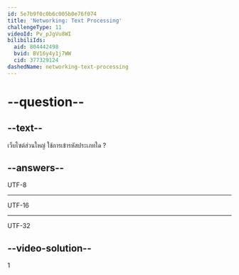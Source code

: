 ```yaml
---
id: 5e7b9f0c0b6c005b0e76f074
title: 'Networking: Text Processing'
challengeType: 11
videoId: Pv_pJgVu8WI
bilibiliIds:
  aid: 804442498
  bvid: BV16y4y1j7WW
  cid: 377329124
dashedName: networking-text-processing
---
```


# --question--

## --text--

เว็บไซต์ส่วนใหญ่ ใช้การเข้ารหัสประเภทใด ?

## --answers--

UTF-8

---

UTF-16

---

UTF-32

## --video-solution--

1
